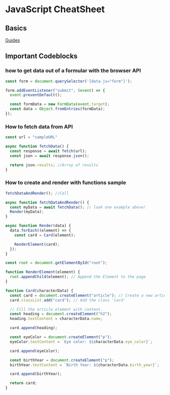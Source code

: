 # JavaScript CheatSheet

## Basics

<a href="https://www.codecademy.com/resources/cheatsheets/language/javascript">Guides</a>

## Important Codeblocks

### how to get data out of a formular with the browser API

```javascript
const form = document.querySelector('[data-js="form"]');

form.addEventListener("submit", (event) => {
  event.preventDefault();

  const formData = new FormData(event.target);
  const data = Object.fromEntries(formData);
});
```

### How to fetch data from API
```javascript
const url = "sampleURL"

async function fetchData() {
  const response = await fetch(url);
  const json = await response.json();

  return json.results; //Array of results
}
```
### How to create and render with functions sample
```javascript
fetchDataAndRender(); //Call

async function fetchDataAndRender() {
  const myData = await fetchData(); // look one example above!
  Render(myData);
}

async function Render(data) {
  data.forEach((element) => {
    const card = Card(element);

    RenderElement(card);
  });
}

const root = document.getElementById("root");

function RenderElement(element) {
  root.appendChild(element); // Append the Element to the page
}

function Card(characterData) {
  const card = document.createElement("article"); // Create a new article Element
  card.classList.add("card"); // Add the class 'card'

  // Fill the article element with content.
  const heading = document.createElement("h2");
  heading.textContent = characterData.name;

  card.append(heading);

  const eyeColor = document.createElement("p");
  eyeColor.textContent = `Eye color: ${characterData.eye_color}`;

  card.append(eyeColor);

  const birthYear = document.createElement("p");
  birthYear.textContent = `Birth Year: ${characterData.birth_year}`;

  card.append(birthYear);

  return card;
}


```

